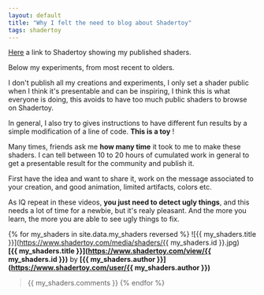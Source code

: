 ```yaml
---
layout: default
title: "Why I felt the need to blog about Shadertoy"
tags: shadertoy
---
```

[Here](https://www.shadertoy.com/user/sylvain69780) a link to Shadertoy showing my published shaders.

Below my experiments, from most recent to olders.

I don't publish all my creations and experiments, I only set a shader public when I think it's presentable and can be inspiring, I think this is what everyone is doing, this avoids to have too much public shaders to browse on Shadertoy. 

In general, I also try to gives instructions to have different fun results by a simple modification of a line of code. **This is a toy** ! 

Many times, friends ask me **how many time** it took to me to make these shaders.
I can tell between 10 to 20 hours of cumulated work in general to get a presentable result for the community and publish it. 

First have the idea and want to share it, work on the message associated to your creation, and good animation, limited artifacts, colors etc. 

As IQ repeat in these videos, **you just need to detect ugly things**, and this needs a lot of time for a newbie, but it's realy pleasant. And the more you learn, the more you are able to see ugly things to fix.

{% for my_shaders in site.data.my_shaders reversed %}
  ![{{ my_shaders.title }}](https://www.shadertoy.com/media/shaders/{{ my_shaders.id }}.jpg)  
**[{{ my_shaders.title }}](https://www.shadertoy.com/view/{{ my_shaders.id }})** by **[{{ my_shaders.author }}](https://www.shadertoy.com/user/{{ my_shaders.author }})**

>{{ my_shaders.comments }} 
{% endfor %}
